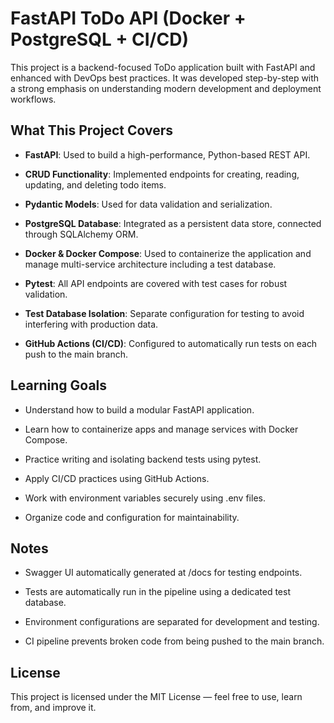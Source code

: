 # FastAPI ToDo API (Docker + PostgreSQL + CI/CD)

This project is a backend-focused ToDo application built with FastAPI and enhanced with DevOps best practices. It was developed step-by-step with a strong emphasis on understanding modern development and deployment workflows.

## What This Project Covers

- **FastAPI**: Used to build a high-performance, Python-based REST API.

- **CRUD Functionality**: Implemented endpoints for creating, reading, updating, and deleting todo items.

- **Pydantic Models**: Used for data validation and serialization.

- **PostgreSQL Database**: Integrated as a persistent data store, connected through SQLAlchemy ORM.

- **Docker & Docker Compose**: Used to containerize the application and manage multi-service architecture including a test database.

- **Pytest**: All API endpoints are covered with test cases for robust validation.

- **Test Database Isolation**: Separate configuration for testing to avoid interfering with production data.

- **GitHub Actions (CI/CD)**: Configured to automatically run tests on each push to the main branch.


## Learning Goals

- Understand how to build a modular FastAPI application.

- Learn how to containerize apps and manage services with Docker Compose.

- Practice writing and isolating backend tests using pytest.

- Apply CI/CD practices using GitHub Actions.

- Work with environment variables securely using .env files.

- Organize code and configuration for maintainability.

## Notes

- Swagger UI automatically generated at /docs for testing endpoints.

- Tests are automatically run in the pipeline using a dedicated test database.

- Environment configurations are separated for development and testing.

- CI pipeline prevents broken code from being pushed to the main branch.

## License

This project is licensed under the MIT License — feel free to use, learn from, and improve it.


